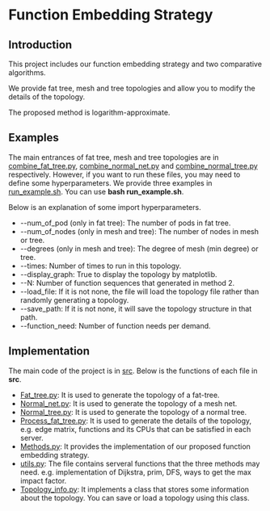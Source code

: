 # Function Embedding Strategy
## Introduction
This project includes our function embedding strategy and two comparative algorithms.

We provide fat tree, mesh and tree topologies and allow you to modify the details of the topology.

The proposed method is logarithm-approximate.

## Examples
The main entrances of fat tree, mesh and tree topologies are in [combine_fat_tree.py](https://github.com/frozenlalala/Function-Embedding-Strategy/blob/master/combine_fat_tree.py), [combine_normal_net.py](https://github.com/frozenlalala/Function-Embedding-Strategy/blob/master/combine_normal_net.py) and [combine_normal_tree.py](https://github.com/frozenlalala/Function-Embedding-Strategy/blob/master/combine_normal_net.py) respectively. However, if you want to run these files, you may need to define some hyperparameters. We provide three examples in [run_example.sh](https://github.com/frozenlalala/Function-Embedding-Strategy/blob/master/run.sh). You can use **bash run_example.sh**.

Below is an explanation of some import hyperparameters.
* --num_of_pod (only in fat tree): The number of pods in fat tree.
* --num_of_nodes (only in mesh and tree): The number of nodes in mesh or tree.
* --degrees (only in mesh and tree): The degree of mesh (min degree) or tree.
*  --times: Number of times to run in this topology.
* --display_graph: True to display the topology by matplotlib.
* --N: Number of function sequences that generated in method 2.
* --load_file: If it is not none, the file will load the topology file rather than randomly generating a topology.
* --save_path: If it is not none, it will save the topology structure in that path.
* --function_need: Number of function needs per demand.

## Implementation
The main code of the project is in [src](https://github.com/frozenlalala/Function-Embedding-Strategy/blob/master/src). Below is the functions of each file in **src**.
* [Fat_tree.py](https://github.com/frozenlalala/Function-Embedding-Strategy/blob/master/src/Fat_tree.py): It is used to generate the topology of a fat-tree.
* [Normal_net.py](https://github.com/frozenlalala/Function-Embedding-Strategy/blob/master/src/Normal_net.py): It is used to generate the topology of a mesh net.
* [Normal_tree.py](https://github.com/frozenlalala/Function-Embedding-Strategy/blob/master/src/Normal_tree.py): It is used to generate the topology of a normal tree.
* [Process_fat_tree.py](https://github.com/frozenlalala/Function-Embedding-Strategy/blob/master/src/Process_fat_tree.py): It is used to generate the details of the topology, e.g. edge matrix, functions and its CPUs that can be satisfied in each server.
* [Methods.py](https://github.com/frozenlalala/Function-Embedding-Strategy/blob/master/src/Methods.py): It provides the implementation of our proposed function embedding strategy.
* [utils.py](https://github.com/frozenlalala/Function-Embedding-Strategy/blob/master/src/utils.py): The file contains serveral functions that the three methods may need. e.g. implementation of Dijkstra, prim, DFS, ways to get the max impact factor.
* [Topology_info.py](https://github.com/frozenlalala/Function-Embedding-Strategy/blob/master/src/Topology_info.py): It implements a class that stores some information about the topology. You can save or load a topology using this class.
